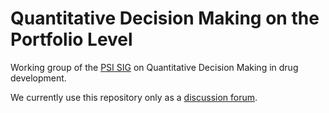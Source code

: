 # Quantitative Decision Making on the Portfolio Level

Working group of the [PSI SIG](https://www.psiweb.org/sigs-special-interest-groups/quantitative-decision-making) on Quantitative Decision Making in drug development.

We currently use this repository only as a [discussion forum](https://github.com/kkmann/sig-qdm-portfolio-level/discussions).
